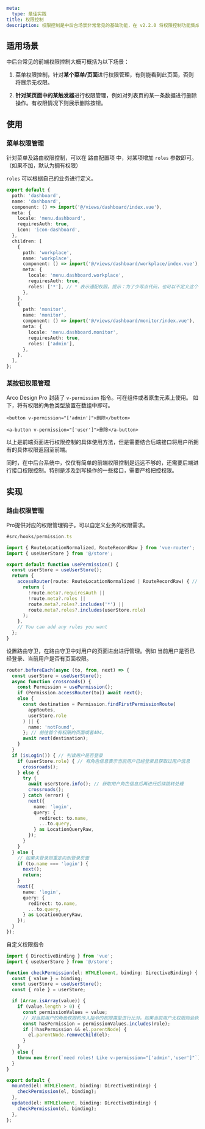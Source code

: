 ```yaml
meta:
  type: 最佳实践
title: 权限控制
description: 权限控制是中后台场景非常常见的基础功能，在 v2.2.0 将权限控制功能集成至 Arco Design Pro
```

## 适用场景

中后台常见的前端权限控制大概可概括为以下场景：

1. 菜单权限控制，针对**某个菜单/页面**进行权限管理，有则能看到此页面，否则将展示无权限。

[//]: # (![]&#40;http://p1-arco.byteimg.com/tos-cn-i-uwbnlip3yd/116622141d7b228ad2259c81cd32d095.gif~tplv-uwbnlip3yd-3.awebp&#41;)

2. **针对某页面中的某触发器**进行权限管理，例如对列表页的某一条数据进行删除操作。有权限情况下则展示删除按钮。

[//]: # (![]&#40;http://p1-arco.byteimg.com/tos-cn-i-uwbnlip3yd/7b410fa5dad6e47665c264fae910c0c8.gif~tplv-uwbnlip3yd-3.awebp&#41;)


## 使用

### 菜单权限管理

针对菜单及路由权限控制，可以在 路由配置项 中，对某项增加 `roles` 参数即可。（如果不加，默认为拥有权限）

`roles` 可以根据自己的业务进行定义。

```ts
export default {
  path: 'dashboard',
  name: 'dashboard',
  component: () => import('@/views/dashboard/index.vue'),
  meta: {
    locale: 'menu.dashboard',
    requiresAuth: true,
    icon: 'icon-dashboard',
  },
  children: [
    {
      path: 'workplace',
      name: 'workplace',
      component: () => import('@/views/dashboard/workplace/index.vue'),
      meta: {
        locale: 'menu.dashboard.workplace',
        requiresAuth: true,
        roles: ['*'], // * 表示通配权限。提示：为了少写点代码，也可以不定义这个字段。
      },
    },
    {
      path: 'monitor',
      name: 'monitor',
      component: () => import('@/views/dashboard/monitor/index.vue'),
      meta: {
        locale: 'menu.dashboard.monitor',
        requiresAuth: true,
        roles: ['admin'],
      },
    },
  ],
};
```

### 某按钮权限管理

Arco Design Pro 封装了 `v-permission` 指令。可在组件或者原生元素上使用。
如下，将有权限的角色类型放置在数组中即可。

```vue
<button v-permission="['admin']">删除</button>

<a-button v-permission="['user']">删除</a-button>
```

以上是前端页面进行权限控制的具体使用方法，但是需要结合后端接口将用户所拥有的具体权限返回至前端。

同时，在中后台系统中，仅仅有简单的前端权限控制是远远不够的，还需要后端进行接口权限控制。特别是涉及到写操作的一些接口，需要严格把控权限。

## 实现

### 路由权限管理

Pro提供对应的权限管理钩子。可以自定义业务的权限需求。

```ts
#src/hooks/permission.ts

import { RouteLocationNormalized, RouteRecordRaw } from 'vue-router';
import { useUserStore } from '@/store';

export default function usePermission() {
  const userStore = useUserStore();
  return {
    accessRouter(route: RouteLocationNormalized | RouteRecordRaw) { // 判断当前用户是否有该路由的权限
      return (
        !route.meta?.requiresAuth ||
        !route.meta?.roles ||
        route.meta?.roles?.includes('*') ||
        route.meta?.roles?.includes(userStore.role)
      );
    },
    // You can add any rules you want
  };
}
```

设置路由守卫，在路由守卫中对用户的页面进出进行管理。例如 当前用户是否已经登录、当前用户是否有页面权限。

``` ts
router.beforeEach(async (to, from, next) => {
  const userStore = useUserStore();
  async function crossroads() {
    const Permission = usePermission();
    if (Permission.accessRouter(to)) await next();
    else {
      const destination = Permission.findFirstPermissionRoute(
        appRoutes,
        userStore.role
      ) || {
        name: 'notFound',
      }; // 前往首个有权限的页面或者404。
      await next(destination);
    }
  }
  if (isLogin()) { // 判读用户是否登录
    if (userStore.role) { // 有角色信息表示当前用户已经登录且获取过用户信息
      crossroads();
    } else {
      try {
        await userStore.info(); // 获取用户角色信息后再进行后续跳转处理
        crossroads();
      } catch (error) {
        next({
          name: 'login',
          query: {
            redirect: to.name,
            ...to.query,
          } as LocationQueryRaw,
        });
      }
    }
  } else {
    // 如果未登录则重定向到登录页面
    if (to.name === 'login') {
      next();
      return;
    }
    next({
      name: 'login',
      query: {
        redirect: to.name,
        ...to.query,
      } as LocationQueryRaw,
    });
  }
});
```

自定义权限指令

```ts
import { DirectiveBinding } from 'vue';
import { useUserStore } from '@/store';

function checkPermission(el: HTMLElement, binding: DirectiveBinding) {
  const { value } = binding;
  const userStore = useUserStore();
  const { role } = userStore;

  if (Array.isArray(value)) {
    if (value.length > 0) {
      const permissionValues = value;
      // 对当前用户的角色权限和传入指令的权限类型进行比对。如果当前用户无权限则会执行节点删除操作。
      const hasPermission = permissionValues.includes(role);
      if (!hasPermission && el.parentNode) {
        el.parentNode.removeChild(el);
      }
    }
  } else {
    throw new Error(`need roles! Like v-permission="['admin','user']"`);
  }
}

export default {
  mounted(el: HTMLElement, binding: DirectiveBinding) {
    checkPermission(el, binding);
  },
  updated(el: HTMLElement, binding: DirectiveBinding) {
    checkPermission(el, binding);
  },
};
```




